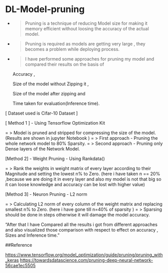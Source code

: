 # DL-Model-pruning

- > Pruning is a technique of reducing Model size for making it memory efficient without loosing the accuracy of the actual model.

- > Pruning is required as models are getting very large , they becomes a problem while deploying process.

- > I have performed some approaches for pruning my model and compared their results on the basis of
     
     Accuracy ,
     
     Size of the model without Zipping it ,
     
     Size of the model after zipping and
     
     Time taken for evaluation(Inference time).

[ Dataset used is Cifar-10 Dataset ]

[ Method 1 ] - Using Tensorflow Optimization Kit

 = > Model is pruned and stripped for compressing the size of the model.(Results are shown in jupyter Notebook )
 = > First approach - Pruning the whole network model to 80% Sparsity.
 = > Second approach - Pruning only Dense layers of the Network Model.

[Method 2] - Weight Pruning - Using Rankdata()

 = > Rank the weights in weight matrix of every layer according to their Magnitude and setting the lowest n% to Zero. (here i have taken n == 20% ,because we are doing it in every layer and also my model is not that big so it can loose knowledge and accuracy can be lost with higher value)
 
[Method 3] - Neuron Pruning - L2 norm

= > Calculating L2 norm of every column of the weight matrix and replacing smallest n% to Zero. (here i  have gone till n=40% of sparsity )
= > Sparsing should be done in steps otherwise it will damage the model accuracy.


“After that I have Compared all the results i got from different approaches and also visualized those comparison with respect to effect on accuracy , Sizes and Inference time.”

##Reference

https://www.tensorflow.org/model_optimization/guide/pruning/pruning_with_keras
https://towardsdatascience.com/pruning-deep-neural-network-56cae1ec5505
